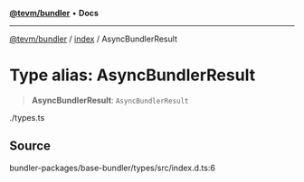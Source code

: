 [**@tevm/bundler**](../../README.md) • **Docs**

***

[@tevm/bundler](../../modules.md) / [index](../README.md) / AsyncBundlerResult

# Type alias: AsyncBundlerResult

> **AsyncBundlerResult**: `AsyncBundlerResult`

./types.ts

## Source

bundler-packages/base-bundler/types/src/index.d.ts:6
